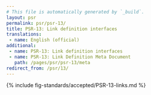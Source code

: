 ```yaml
---
# This file is automatically generated by `_build`.
layout: psr
permalink: psr/psr-13/
title: PSR-13: Link definition interfaces
translations:
 - name: English (official)
additional:
 - name: PSR-13: Link definition interfaces
 - name: PSR-13: Link Definition Meta Document
   path: /pages/psr/psr-13/meta
redirect_from: /psr/13/
---
```


{% include fig-standards/accepted/PSR-13-links.md %}